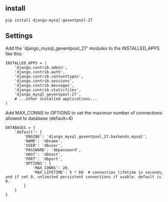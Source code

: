 
## install

```
pip install django-mysql-geventpool-27
```

## Settings

Add the 'django_mysql_geventpool_27' modules to the INSTALLED_APPS like this:

```
INSTALLED_APPS = (
    'django.contrib.admin',
    'django.contrib.auth',
    'django.contrib.contenttypes',
    'django.contrib.sessions',
    'django.contrib.messages',
    'django.contrib.staticfiles',
    'django_mysql_geventpool-27',
    # ...other installed applications...
)

```

Add MAX_CONNS to OPTIONS to set the maximun number of connections allowed to database (default=4)

```
DATABASES = {
    'default': {
        'ENGINE': 'django_mysql_geventpool_27.backends.mysql',
        'NAME': 'dbname',
        'USER': 'dbuser',
        'PASSWORD': 'dbpassword',
        'HOST': 'dbhost',
        'PORT': 'dbport',
        'OPTIONS': {
            'MAX_CONNS': 20,
            'MAX_LIFETIME': 5 * 60  # connection lifetime in seconds, and if set 0, unlimited persistent connections if usable. default is 0.
        }
    }
}
```
